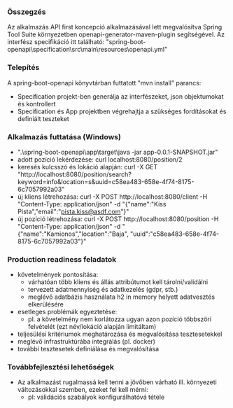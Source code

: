 ### Összegzés

Az alkalmazás API first koncepció alkalmazásával lett megvalósítva Spring Tool Suite környezetben openapi-generator-maven-plugin segítségével. Az interfész specifikáció itt található: "spring-boot-openapi\specification\src\main\resources\openapi.yml"

### Telepítés
A spring-boot-openapi könyvtárban futtatott "mvn install" parancs:
  - Specification projekt-ben generálja az interfészeket, json objektumokat és kontrollert
  - Specification és App projektben végrehajtja a szükséges fordításokat és definiált teszteket

### Alkalmazás futtatása (Windows)
  -  ".\spring-boot-openapi\app\target\java -jar app-0.0.1-SNAPSHOT.jar"
  - adott pozíció lekérdezése: curl localhost:8080/position/2
  - keresés kulcsszó és lokáció alapján: curl -X GET "http://localhost:8080/position/search?keyword=info&location=s&uuid=c58ea483-658e-4f74-8175-6c7057992a03"
  - új kliens létrehozása: curl -X POST http://localhost:8080/client -H "Content-Type: application/json" -d "{\"name\":\"Kiss Pista\",\"email\":\"pista.kiss@asdf.com\"}"
  - új pozíció létrehozása: curl -X POST http://localhost:8080/position -H "Content-Type: application/json" -d "{\"name\":\"Kamionos\",\"location\":\"Baja\", \"uuid\":\"c58ea483-658e-4f74-8175-6c7057992a03\"}"

### Production readiness feladatok
  - követelmények pontosítása:
    - várhatóan több kliens és állás attribútumot kell tárolni/validálni
	- tervezett adatmennyiség és adatkezelés (gdpr, stb.)
	- meglévő adatbázis használata h2 in memory helyett adatvesztés elkerülésére
  - esetleges problémák egyeztetése:
    - pl. a követelmény nem korlátozza ugyan azon pozíció többszöri felvételét (ezt név/lokáció alapján limitáltam)
  - teljesülési kritériumok meghatározása és megvalósítása tesztesetekkel
  - meglévő infrastruktúrába integrálás (pl. docker)
  - további tesztesetek definiálása és megvalósítása

### Továbbfejlesztési lehetőségek
  - Az alkalmazást rugalmassá kell tenni a jövőben várható ill. környezeti változásokkal szemben, ezeket fel kell mérni:
    - pl: validációs szabályok konfigurálhatóvá tétele

